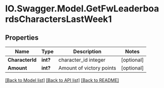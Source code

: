 # IO.Swagger.Model.GetFwLeaderboardsCharactersLastWeek1
## Properties

Name | Type | Description | Notes
------------ | ------------- | ------------- | -------------
**CharacterId** | **int?** | character_id integer | [optional] 
**Amount** | **int?** | Amount of victory points | [optional] 

[[Back to Model list]](../README.md#documentation-for-models) [[Back to API list]](../README.md#documentation-for-api-endpoints) [[Back to README]](../README.md)

